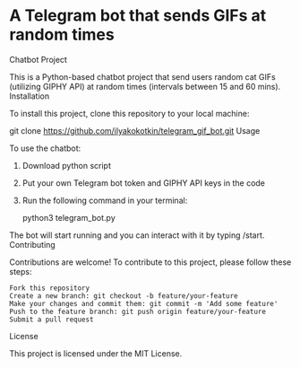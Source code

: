 # A Telegram bot that sends GIFs at random times 
Chatbot Project

This is a Python-based chatbot project that send users random cat GIFs (utilizing GIPHY API) at random times (intervals between 15 and 60 mins).
Installation

To install this project, clone this repository to your local machine:

git clone https://github.com/ilyakokotkin/telegram_gif_bot.git
Usage

To use the chatbot:
1. Download python script
2. Put your own Telegram bot token and GIPHY API keys in the code
3. Run the following command in your terminal:

   python3 telegram_bot.py

The bot will start running and you can interact with it by typing /start.
Contributing

Contributions are welcome! To contribute to this project, please follow these steps:

    Fork this repository
    Create a new branch: git checkout -b feature/your-feature
    Make your changes and commit them: git commit -m 'Add some feature'
    Push to the feature branch: git push origin feature/your-feature
    Submit a pull request

License

This project is licensed under the MIT License.
